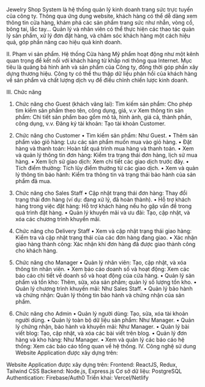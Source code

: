 Jewelry Shop System là hệ thống quản lý kinh doanh trang sức trực tuyến của công ty. Thông qua ứng dụng website, khách hàng có thể dễ dàng xem thông tin cửa hàng, khám phá các sản phẩm trang sức như nhẫn, vòng cổ, bông tai, lắc tay... Quản lý và nhân viên có thể thực hiện các thao tác quản lý sản phẩm, xử lý đơn đặt hàng, và chăm sóc khách hàng một cách hiệu quả, góp phần nâng cao hiệu quả kinh doanh.

II. Phạm vi sản phẩm.
Hệ thống Cửa hàng Mỹ phẩm hoạt động như một kênh quan trọng để kết nối với khách hàng từ khắp nơi thông qua Internet. Mục tiêu là quảng bá hình ảnh và sản phẩm của Công ty, đồng thời góp phần xây dựng thương hiệu. Công ty có thể thu thập dữ liệu phản hồi của khách hàng về sản phẩm và chất lượng dịch vụ để điều chỉnh chiến lược kinh doanh.

III. Chức năng

1. Chức năng cho Guest (khách vãng lai):
Tìm kiếm sản phẩm: Cho phép tìm kiếm sản phẩm theo tên, công dụng, giá, v.v
Xem thông tin sản phẩm: Chi tiết sản phẩm bao gồm mô tả, hình ảnh, giá cả, thành phần, công dụng, v.v.
Đăng ký tài khoản: Tạo tài khoản Customer.

3. Chức năng cho Customer
• Tìm kiếm sản phẩm: Như Guest. • Thêm sản phẩm vào giỏ hàng: Lưu các sản phẩm muốn mua vào giỏ hàng.
• Đặt hàng và thanh toán: Hoàn tất quá trình mua hàng và thanh toán. • Xem và quản lý thông tin đơn hàng: Kiểm tra trạng thái đơn hàng, lịch sử mua hàng.
• Xem lịch sử giao dịch: Xem chi tiết các giao dịch trước đây. • Tích điểm thưởng: Tích lũy điểm thưởng từ các giao dịch.
• Xem và quản lý thông tin bảo hành: Kiểm tra thông tin và trạng thái bảo hành của sản phẩm đã mua.

5. Chức năng cho Sales Staff
• Cập nhật trạng thái đơn hàng: Thay đổi trạng thái đơn hàng (ví dụ: đang xử lý, đã hoàn thành).
 • Hỗ trợ khách hàng trong việc đặt hàng: Hỗ trợ khách hàng nếu họ gặp vấn đề trong quá trình đặt hàng.
 • Quản lý khuyến mãi và ưu đãi: Tạo, cập nhật, và xóa các chương trình khuyến mãi.

7. Chức năng cho Delivery Staff
• Xem và cập nhật trạng thái giao hàng: Kiểm tra và cập nhật trạng thái của các đơn hàng đang giao.
• Xác nhận giao hàng thành công: Xác nhận khi đơn hàng đã được giao thành công cho khách hàng.

9. Chức năng cho Manager
• Quản lý nhân viên: Tạo, cập nhật, và xóa thông tin nhân viên.
• Xem báo cáo doanh số và hoạt động: Xem các báo cáo chi tiết về doanh số và hoạt động của cửa hàng.
• Quản lý sản phẩm và tồn kho: Thêm, sửa, xóa sản phẩm; quản lý số lượng tồn kho. • Quản lý chương trình khuyến mãi: Như Sales Staff.
• Quản lý bảo hành và chứng nhận: Quản lý thông tin bảo hành và chứng nhận của sản phẩm.

11. Chức năng cho Admin
• Quản lý người dùng: Tạo, sửa, xóa tài khoản người dùng.
• Quản lý toàn bộ dữ liệu sản phẩm: Như Manager.
• Quản lý chứng nhận, bảo hành và khuyến mãi: Như Manager.
• Quản lý bài viết blog: Tạo, cập nhật, và xóa các bài viết trên blog.
• Quản lý đơn hàng và kho hàng: Như Manager.
• Xem và quản lý các báo cáo hệ thống: Xem các báo cáo tổng quan về hệ thống.
IV. Công nghệ sử dung Website Application được xây dựng trên:

Website Application được xây dựng trên:
Frontend: ReactJS, Redux, Tailwind CSS
Backend: Node.js, Express.js
Cơ sở dữ liệu: PostgreSQL
Authentication: Firebase/Auth0
Triển khai: Vercel/Netlify
